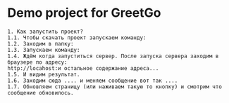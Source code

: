 # Demo project for GreetGo

	1. Как запустить проект?
	1.1. Чтобы скачать проект запускаем команду:
	1.2. Заходим в папку:
	1.3. Запускаем команду:
	1.4. Ждём когда запуститься сервер. После запуска сервера заходим в браузере по адресу:
	http://locahost:и остальное содержание адреса...
	1.5. И видим результат.
	1.6. Заходим сюда .... и меняем сообщение вот так ....
	1.7. Обновляем страницу (или наживаем такую то кнопку) и смотрим что сообщение обновилось.


